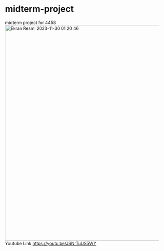 # midterm-project
midterm project for 4458
<img width="705" alt="Ekran Resmi 2023-11-30 01 20 46" src="https://github.com/erncak/midterm-project/assets/61510516/d9e176b3-9b5d-48fe-8a2d-2c7426bc1ffc">
Youtube Link
https://youtu.be/JSNrTuUS5WY
